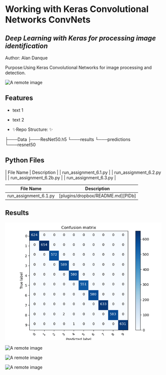 
# Working with Keras Convolutional Networks ConvNets
## _Deep Learning with Keras for processing image identification_

Author: Alan Danque

Purpose:Using Keras Convolutional Networks for image processing and detection.

![A remote image](https://adanque.github.io/assets/img/KerasConvolutional.jpg)

## Features
- text 1
- text 2


- ✨Repo Structure: ✨

├───Data
├───ResNet50.h5
└───results
    └───predictions
        └───resnet50

## Python Files
| File Name | Description  |
| run_assignment_6.1.py | 
| run_assignment_6.2.py | 
| run_assignment_6.2b.py | 
| run_assignment_6.3.py | 

| File Name  | Description |
| ------ | ------ |
| run_assignment_6.1.py | [plugins/dropbox/README.md][PlDb] |

## Results

![A remote image](https://github.com/adanque/Working-with-Keras-Convolutional-Networks-ConvNets/blob/main/results/Assignment_6.1_Confusion%20Matrix.png)

![A remote image](https://adanque.github.io/assets/img/KerasConvolutional.jpg)

![A remote image](https://adanque.github.io/assets/img/KerasConvolutional.jpg)

![A remote image](https://adanque.github.io/assets/img/KerasConvolutional.jpg)